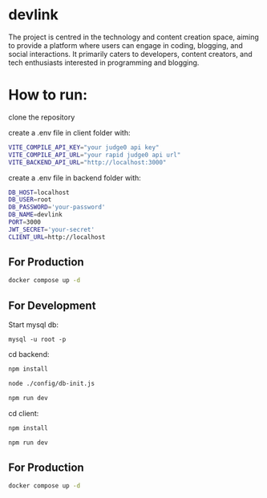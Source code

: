 # devlink
The project is centred in the technology and content creation space, aiming to provide a platform where users can engage in coding, blogging, and social interactions. It primarily caters to developers, content creators, and tech enthusiasts interested in programming and blogging.

# How to run:

clone the repository

create a .env file in client folder with:

```bash
VITE_COMPILE_API_KEY="your judge0 api key"
VITE_COMPILE_API_URL="your rapid judge0 api url"
VITE_BACKEND_API_URL="http://localhost:3000"
```

create a .env file in backend folder with:

```bash
DB_HOST=localhost
DB_USER=root
DB_PASSWORD='your-password'
DB_NAME=devlink
PORT=3000
JWT_SECRET='your-secret'
CLIENT_URL=http://localhost
```

## For Production

```bash
docker compose up -d
```

## For Development

Start mysql db:
```console
mysql -u root -p
```
cd backend:

```bash
npm install
```

```bash
node ./config/db-init.js
```
```bash
npm run dev
```

cd client:
```bash
npm install
```
```bash
npm run dev
```

## For Production

```bash
docker compose up -d
```

